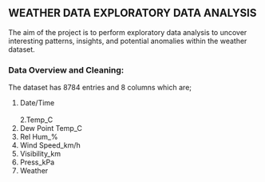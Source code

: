 ## WEATHER DATA EXPLORATORY DATA ANALYSIS
The aim of the project is to perform exploratory data analysis to uncover interesting patterns, insights, and potential anomalies within the weather dataset.
### Data Overview and Cleaning:
The dataset has  8784 entries and 8 columns which are;
1. Date/Time</br>  
2.Temp_C</br>     
3. Dew Point Temp_C</br> 
4. Rel Hum_%</br> 
5. Wind Speed_km/h</br> 
6. Visibility_km</br> 
7. Press_kPa</br> 
8. Weather</br> 
